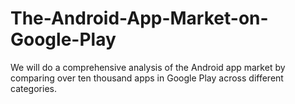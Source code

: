 # The-Android-App-Market-on-Google-Play
We will do a comprehensive analysis of the Android app market by comparing over ten thousand apps in Google Play across different categories.
